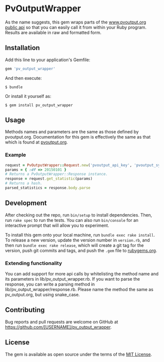 # PvOutputWrapper

As the name suggests, this gem wraps parts of the www.pvoutput.org [public api](http://www.pvoutput/api) so that you can easily call it from within your Ruby program. Results are available in raw and formatted form.

## Installation

Add this line to your application's Gemfile:

```ruby
gem 'pv_output_wrapper'
```

And then execute:

    $ bundle

Or install it yourself as:

    $ gem install pv_output_wrapper

## Usage

Methods names and parameters are the same as those defined by pvoutput.org. Documentation for this gem is effectively the same as that which is found at [pvoutput.org](http://www.pvoutput/api).

### Example
```ruby
request = PvOutputWrapper::Request.new('pvoutput_api_key', 'pvoutput_system_id')
params = { :df => 20150101 }
# Returns a PvOutputWrapper::Response instance.
response = request.get_statistic(params)
# Returns a hash.
parsed_statistics = response.body.parse
```

## Development

After checking out the repo, run `bin/setup` to install dependencies. Then, run `rake spec` to run the tests. You can also run `bin/console` for an interactive prompt that will allow you to experiment.

To install this gem onto your local machine, run `bundle exec rake install`. To release a new version, update the version number in `version.rb`, and then run `bundle exec rake release`, which will create a git tag for the version, push git commits and tags, and push the `.gem` file to [rubygems.org](https://rubygems.org).

### Extending functionality

You can add support for more api calls by whitelisting the method name and its parameters in lib/pv_output_wrapper.rb. If you want to parse the response, you can write a parsing method in lib/pv_output_wrapper/response.rb. Please name the method the same as pv_output.org, but using snake_case.

## Contributing

Bug reports and pull requests are welcome on GitHub at https://github.com/[USERNAME]/pv_output_wrapper.


## License

The gem is available as open source under the terms of the [MIT License](http://opensource.org/licenses/MIT).

